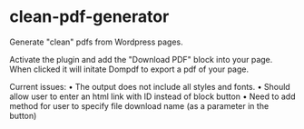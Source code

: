 # clean-pdf-generator
Generate "clean" pdfs from Wordpress pages.

Activate the plugin and add the "Download PDF" block into your page. When clicked it will initate Dompdf to export a pdf of your page.

Current issues:
• The output does not include all styles and fonts.
• Should allow user to enter an html link with ID instead of block button
• Need to add method for user to specify file download name (as a parameter in the button)



